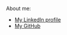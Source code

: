 About me:
* [My LinkedIn profile](https://www.linkedin.com/in/scott-mcguire-2a7081b)
* [My GitHub](https://github.com/abstractionlair)
